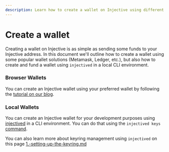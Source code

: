 ```yaml
---
description: Learn how to create a wallet on Injective using different approaches.
---
```


# Create a wallet

Creating a wallet on Injective is as simple as sending some funds to your Injective address. In this document we'll outline how to create a wallet using some popular wallet solutions (Metamask, Ledger, etc.), but also how to create and fund a wallet using `injectived` in a local CLI environment.&#x20;

### Browser Wallets&#x20;

You can create an Injective wallet using your preferred wallet by following the [tutorial on our blog](https://blog.injective.com/en/how-to-create-an-injective-wallet-2/).&#x20;

### Local Wallets

You can create an Injective wallet for your development purposes using [injectived](../../developers/injectived/ "mention") in a CLI environment. You can do that using the `injectived keys` [command](../../developers/injectived/advanced.md#keys).&#x20;

You can also learn more about keyring management using `injectived` on this page [1.-setting-up-the-keyring.md](../../nodes/getting-started/running-a-node/1.-setting-up-the-keyring.md "mention")
